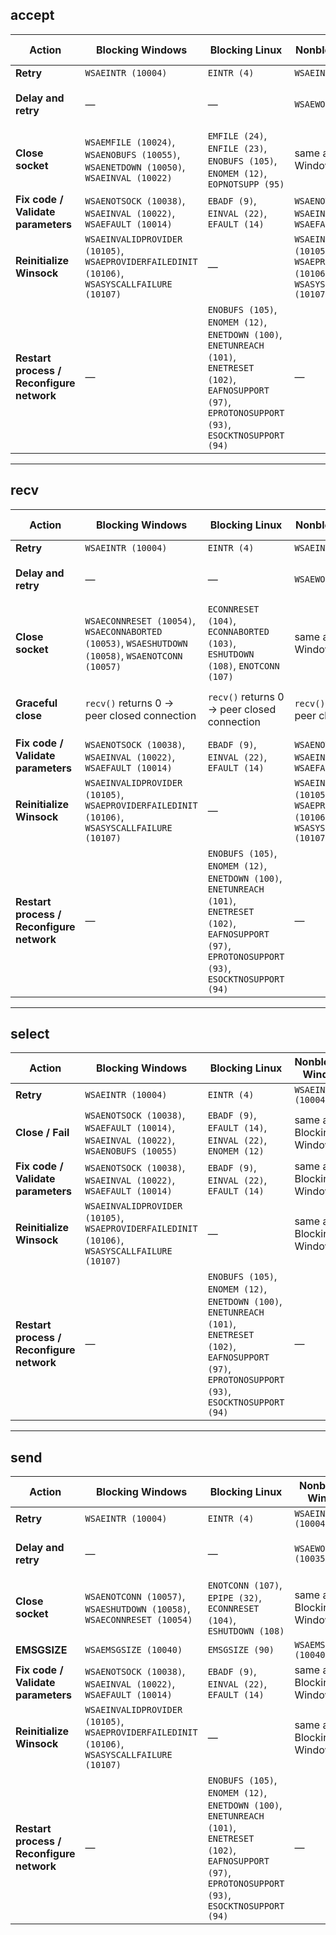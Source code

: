 ## accept

| Action                               | Blocking Windows                                                                                 | Blocking Linux                                                                                               | Nonblocking Windows                                                                        | Nonblocking Linux                                                                                         |
|--------------------------------------|--------------------------------------------------------------------------------------------------|---------------------------------------------------------------------------------------------------------------|--------------------------------------------------------------------------------------------|-----------------------------------------------------------------------------------------------------------|
| **Retry**                            | `WSAEINTR (10004)`                                                                               | `EINTR (4)`                                                                                                   | `WSAEINTR (10004)`                                                                         | `EINTR (4)`                                                                                               |
| **Delay and retry**                  | —                                                                                                | —                                                                                                             | `WSAEWOULDBLOCK (10035)`                                                                   | `EAGAIN (11)` / `EWOULDBLOCK (11)`                                                                        |
| **Close socket**                     | `WSAEMFILE (10024)`, `WSAENOBUFS (10055)`, `WSAENETDOWN (10050)`, `WSAEINVAL (10022)`            | `EMFILE (24)`, `ENFILE (23)`, `ENOBUFS (105)`, `ENOMEM (12)`, `EOPNOTSUPP (95)`                               | same as Blocking Windows                                                                   | same as Blocking Linux                                                                                    |
| **Fix code / Validate parameters**   | `WSAENOTSOCK (10038)`, `WSAEINVAL (10022)`, `WSAEFAULT (10014)`                                   | `EBADF (9)`, `EINVAL (22)`, `EFAULT (14)`                                                                     | `WSAENOTSOCK (10038)`, `WSAEINVAL (10022)`, `WSAEFAULT (10014)`                            | `EBADF (9)`, `EINVAL (22)`, `EFAULT (14)`                                                                  |
| **Reinitialize Winsock**             | `WSAEINVALIDPROVIDER (10105)`, `WSAEPROVIDERFAILEDINIT (10106)`, `WSASYSCALLFAILURE (10107)`     | —                                                                                                             | `WSAEINVALIDPROVIDER (10105)`, `WSAEPROVIDERFAILEDINIT (10106)`, `WSASYSCALLFAILURE (10107)` | —                                                                                                         |
| **Restart process / Reconfigure network** | —                                                                                            | `ENOBUFS (105)`, `ENOMEM (12)`, `ENETDOWN (100)`, `ENETUNREACH (101)`, `ENETRESET (102)`, `EAFNOSUPPORT (97)`,<br>`EPROTONOSUPPORT (93)`, `ESOCKTNOSUPPORT (94)` | —                                                                                          | same as Blocking Linux                                                                                    |

---

## recv

| Action                               | Blocking Windows                                                                                 | Blocking Linux                                                                                               | Nonblocking Windows                                                                        | Nonblocking Linux                                                                                         |
|--------------------------------------|--------------------------------------------------------------------------------------------------|---------------------------------------------------------------------------------------------------------------|--------------------------------------------------------------------------------------------|-----------------------------------------------------------------------------------------------------------|
| **Retry**                            | `WSAEINTR (10004)`                                                                               | `EINTR (4)`                                                                                                   | `WSAEINTR (10004)`                                                                         | `EINTR (4)`                                                                                               |
| **Delay and retry**                  | —                                                                                                | —                                                                                                             | `WSAEWOULDBLOCK (10035)`                                                                   | `EAGAIN (11)` / `EWOULDBLOCK (11)`                                                                        |
| **Close socket**                     | `WSAECONNRESET (10054)`, `WSAECONNABORTED (10053)`, `WSAESHUTDOWN (10058)`, `WSAENOTCONN (10057)` | `ECONNRESET (104)`, `ECONNABORTED (103)`, `ESHUTDOWN (108)`, `ENOTCONN (107)`                                 | same as Blocking Windows                                                                   | same as Blocking Linux                                                                                    |
| **Graceful close**                   | `recv()` returns 0 → peer closed connection                                                      | `recv()` returns 0 → peer closed connection                                                                   | `recv()` returns 0 → peer closed connection                                               | `recv()` returns 0 → peer closed connection                                                               |
| **Fix code / Validate parameters**   | `WSAENOTSOCK (10038)`, `WSAEINVAL (10022)`, `WSAEFAULT (10014)`                                   | `EBADF (9)`, `EINVAL (22)`, `EFAULT (14)`                                                                     | `WSAENOTSOCK (10038)`, `WSAEINVAL (10022)`, `WSAEFAULT (10014)`                            | `EBADF (9)`, `EINVAL (22)`, `EFAULT (14)`                                                                  |
| **Reinitialize Winsock**             | `WSAEINVALIDPROVIDER (10105)`, `WSAEPROVIDERFAILEDINIT (10106)`, `WSASYSCALLFAILURE (10107)`     | —                                                                                                             | `WSAEINVALIDPROVIDER (10105)`, `WSAEPROVIDERFAILEDINIT (10106)`, `WSASYSCALLFAILURE (10107)` | —                                                                                                         |
| **Restart process / Reconfigure network** | —                                                                                            | `ENOBUFS (105)`, `ENOMEM (12)`, `ENETDOWN (100)`, `ENETUNREACH (101)`, `ENETRESET (102)`, `EAFNOSUPPORT (97)`,<br>`EPROTONOSUPPORT (93)`, `ESOCKTNOSUPPORT (94)` | —                                                                                          | same as Blocking Linux                                                                                    |

---

## select

| Action                               | Blocking Windows                                                                                 | Blocking Linux                                                                                               | Nonblocking Windows                                                                        | Nonblocking Linux                                                                                         |
|--------------------------------------|--------------------------------------------------------------------------------------------------|---------------------------------------------------------------------------------------------------------------|--------------------------------------------------------------------------------------------|-----------------------------------------------------------------------------------------------------------|
| **Retry**                            | `WSAEINTR (10004)`                                                                               | `EINTR (4)`                                                                                                   | `WSAEINTR (10004)`                                                                         | `EINTR (4)`                                                                                               |
| **Close / Fail**                     | `WSAENOTSOCK (10038)`, `WSAEFAULT (10014)`, `WSAEINVAL (10022)`, `WSAENOBUFS (10055)`            | `EBADF (9)`, `EFAULT (14)`, `EINVAL (22)`, `ENOMEM (12)`                                                       | same as Blocking Windows                                                                   | same as Blocking Linux                                                                                    |
| **Fix code / Validate parameters**   | `WSAENOTSOCK (10038)`, `WSAEINVAL (10022)`, `WSAEFAULT (10014)`                                   | `EBADF (9)`, `EINVAL (22)`, `EFAULT (14)`                                                                     | same as Blocking Windows                                                                   | same as Blocking Linux                                                                                    |
| **Reinitialize Winsock**             | `WSAEINVALIDPROVIDER (10105)`, `WSAEPROVIDERFAILEDINIT (10106)`, `WSASYSCALLFAILURE (10107)`     | —                                                                                                             | same as Blocking Windows                                                                   | —                                                                                                         |
| **Restart process / Reconfigure network** | —                                                                                            | `ENOBUFS (105)`, `ENOMEM (12)`, `ENETDOWN (100)`, `ENETUNREACH (101)`, `ENETRESET (102)`, `EAFNOSUPPORT (97)`,<br>`EPROTONOSUPPORT (93)`, `ESOCKTNOSUPPORT (94)` | —                                                                                          | same as Blocking Linux                                                                                    |

---

## send

| Action                               | Blocking Windows                                                                                 | Blocking Linux                                                                                               | Nonblocking Windows                                                                        | Nonblocking Linux                                                                                         |
|--------------------------------------|--------------------------------------------------------------------------------------------------|---------------------------------------------------------------------------------------------------------------|--------------------------------------------------------------------------------------------|-----------------------------------------------------------------------------------------------------------|
| **Retry**                            | `WSAEINTR (10004)`                                                                               | `EINTR (4)`                                                                                                   | `WSAEINTR (10004)`                                                                         | `EINTR (4)`                                                                                               |
| **Delay and retry**                  | —                                                                                                | —                                                                                                             | `WSAEWOULDBLOCK (10035)`                                                                   | `EAGAIN (11)` / `EWOULDBLOCK (11)`                                                                        |
| **Close socket**                     | `WSAENOTCONN (10057)`, `WSAESHUTDOWN (10058)`, `WSAECONNRESET (10054)`                          | `ENOTCONN (107)`, `EPIPE (32)`, `ECONNRESET (104)`, `ESHUTDOWN (108)`                                         | same as Blocking Windows                                                                   | same as Blocking Linux                                                                                    |
| **EMSGSIZE**                         | `WSAEMSGSIZE (10040)`                                                                             | `EMSGSIZE (90)`                                                                                               | `WSAEMSGSIZE (10040)`                                                                       | `EMSGSIZE (90)`                                                                                           |
| **Fix code / Validate parameters**   | `WSAENOTSOCK (10038)`, `WSAEINVAL (10022)`, `WSAEFAULT (10014)`                                   | `EBADF (9)`, `EINVAL (22)`, `EFAULT (14)`                                                                     | same as Blocking Windows                                                                   | same as Blocking Linux                                                                                    |
| **Reinitialize Winsock**             | `WSAEINVALIDPROVIDER (10105)`, `WSAEPROVIDERFAILEDINIT (10106)`, `WSASYSCALLFAILURE (10107)`     | —                                                                                                             | same as Blocking Windows                                                                   | —                                                                                                         |
| **Restart process / Reconfigure network** | —                                                                                            | `ENOBUFS (105)`, `ENOMEM (12)`, `ENETDOWN (100)`, `ENETUNREACH (101)`, `ENETRESET (102)`, `EAFNOSUPPORT (97)`,<br>`EPROTONOSUPPORT (93)`, `ESOCKTNOSUPPORT (94)` | —                                                                                          | same as Blocking Linux                                                                                    |
